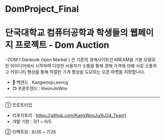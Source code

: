 # DomProject_Final
<h1>단국대학교 컴퓨터공학과 학생들의 웹페이지 프로젝트 - Dom Auction</h1>

: DOM ( Dankook Open Market ) 은 기존의 경매사이트인 KREAM을 기본 모델로 한 아이디어에서 시작하여
  다양한 사용자가 소통을 통해 경매 가격에 대해 서로 소통하고 커뮤니티 형성을 통해 적절한 가격 형성을 도모하는
  오픈 마켓을 지향합니다. 


- 📡 백엔드 : Kangwooju,exvcg 
- 📺 프론트엔드 : KwonJinWoo 
---

① 프로토타입 
- 리포지토리 : https://github.com/KangWooJu/AJ24_Team1
- 개발 기한 : 3/1 ~ 6/5 

② 리팩토링 : 6/26 ~ 7/26
